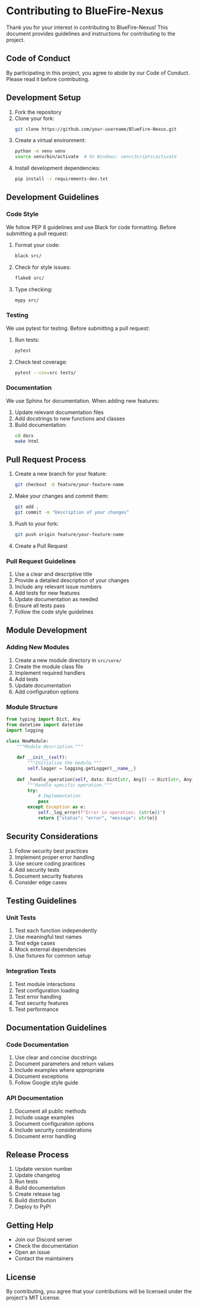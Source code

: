 # Contributing to BlueFire-Nexus

Thank you for your interest in contributing to BlueFire-Nexus! This document provides guidelines and instructions for contributing to the project.

## Code of Conduct

By participating in this project, you agree to abide by our Code of Conduct. Please read it before contributing.

## Development Setup

1. Fork the repository
2. Clone your fork:
   ```bash
   git clone https://github.com/your-username/BlueFire-Nexus.git
   ```
3. Create a virtual environment:
   ```bash
   python -m venv venv
   source venv/bin/activate  # On Windows: venv\Scripts\activate
   ```
4. Install development dependencies:
   ```bash
   pip install -r requirements-dev.txt
   ```

## Development Guidelines

### Code Style

We follow PEP 8 guidelines and use Black for code formatting. Before submitting a pull request:

1. Format your code:
   ```bash
   black src/
   ```

2. Check for style issues:
   ```bash
   flake8 src/
   ```

3. Type checking:
   ```bash
   mypy src/
   ```

### Testing

We use pytest for testing. Before submitting a pull request:

1. Run tests:
   ```bash
   pytest
   ```

2. Check test coverage:
   ```bash
   pytest --cov=src tests/
   ```

### Documentation

We use Sphinx for documentation. When adding new features:

1. Update relevant documentation files
2. Add docstrings to new functions and classes
3. Build documentation:
   ```bash
   cd docs
   make html
   ```

## Pull Request Process

1. Create a new branch for your feature:
   ```bash
   git checkout -b feature/your-feature-name
   ```

2. Make your changes and commit them:
   ```bash
   git add .
   git commit -m "Description of your changes"
   ```

3. Push to your fork:
   ```bash
   git push origin feature/your-feature-name
   ```

4. Create a Pull Request

### Pull Request Guidelines

1. Use a clear and descriptive title
2. Provide a detailed description of your changes
3. Include any relevant issue numbers
4. Add tests for new features
5. Update documentation as needed
6. Ensure all tests pass
7. Follow the code style guidelines

## Module Development

### Adding New Modules

1. Create a new module directory in `src/core/`
2. Create the module class file
3. Implement required handlers
4. Add tests
5. Update documentation
6. Add configuration options

### Module Structure

```python
from typing import Dict, Any
from datetime import datetime
import logging

class NewModule:
    """Module description."""
    
    def __init__(self):
        """Initialize the module."""
        self.logger = logging.getLogger(__name__)
        
    def _handle_operation(self, data: Dict[str, Any]) -> Dict[str, Any]:
        """Handle specific operation."""
        try:
            # Implementation
            pass
        except Exception as e:
            self._log_error(f"Error in operation: {str(e)}")
            return {"status": "error", "message": str(e)}
```

## Security Considerations

1. Follow security best practices
2. Implement proper error handling
3. Use secure coding practices
4. Add security tests
5. Document security features
6. Consider edge cases

## Testing Guidelines

### Unit Tests

1. Test each function independently
2. Use meaningful test names
3. Test edge cases
4. Mock external dependencies
5. Use fixtures for common setup

### Integration Tests

1. Test module interactions
2. Test configuration loading
3. Test error handling
4. Test security features
5. Test performance

## Documentation Guidelines

### Code Documentation

1. Use clear and concise docstrings
2. Document parameters and return values
3. Include examples where appropriate
4. Document exceptions
5. Follow Google style guide

### API Documentation

1. Document all public methods
2. Include usage examples
3. Document configuration options
4. Include security considerations
5. Document error handling

## Release Process

1. Update version number
2. Update changelog
3. Run tests
4. Build documentation
5. Create release tag
6. Build distribution
7. Deploy to PyPI

## Getting Help

- Join our Discord server
- Check the documentation
- Open an issue
- Contact the maintainers

## License

By contributing, you agree that your contributions will be licensed under the project's MIT License. 